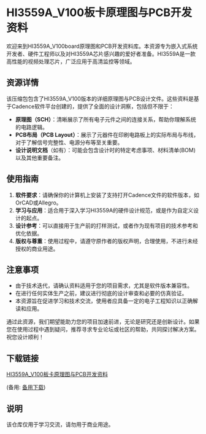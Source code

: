 # HI3559A_V100板卡原理图与PCB开发资料

欢迎来到HI3559A_V100board原理图和PCB开发资料库。本资源专为嵌入式系统开发者、硬件工程师以及对HI3559A芯片感兴趣的爱好者准备。HI3559A是一款高性能的视频处理芯片，广泛应用于高清监控等领域。

## 资源详情

该压缩包包含了HI3559A_V100版本的详细原理图与PCB设计文件。这些资料是基于Cadence软件平台创建的，提供了全面的设计洞察，包括但不限于：

- **原理图（SCH）**：清晰展示了所有电子元件之间的连接关系，帮助你理解系统的电路逻辑。
- **PCB布局（PCB Layout）**：展示了元器件在印刷电路板上的实际布局与布线，对于了解信号完整性、电源分布等至关重要。
- **设计说明文档**（如有）：可能会包含设计时的特定考虑事项、材料清单(BOM)以及其他重要备注。
  
## 使用指南

1. **软件要求**：请确保你的计算机上安装了支持打开Cadence文件的软件版本，如OrCAD或Allegro。
2. **学习与应用**：适合用于深入学习HI3559A的硬件设计规范，或是作为自定义设计的起点。
3. **设计参考**：可以直接用于生产前的打样测试，或者作为现有项目的技术参考和优化依据。
4. **版权与尊重**：使用过程中，请遵守原作者的版权声明，合理使用，不进行未经授权的商业用途。

## 注意事项

- 由于技术迭代，请确认资料适用于您的项目需求，尤其是软件版本兼容性。
- 在进行任何实体生产之前，建议进行彻底的设计审查和必要的仿真验证。
- 本资源旨在促进学习和技术交流，使用者应具备一定的电子工程知识以正确解读和应用。

通过此资源，我们期望能助力您的项目加速前进，无论是研究还是创新设计。如果您在使用过程中遇到疑问，推荐寻求专业论坛或社区的帮助，共同探讨解决方案。祝您设计顺利！

## 下载链接
[HI3559A_V100板卡原理图与PCB开发资料](https://pan.quark.cn/s/e4b5e1469e3d) 

(备用: [备用下载](https://pan.baidu.com/s/17uVDyKZvzHT_yNn5eyRXNQ?pwd=1234))

## 说明

该仓库仅用于学习交流，请勿用于商业用途。
